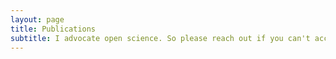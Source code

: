 ```yaml
---
layout: page
title: Publications
subtitle: I advocate open science. So please reach out if you can't access my publications.
---
```



